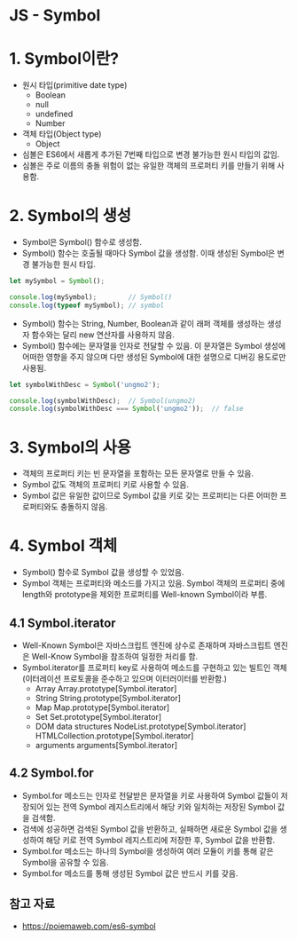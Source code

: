 # JS - Symbol

# 1. Symbol이란?

- 원시 타입(primitive date type)
  - Boolean
  - null
  - undefined
  - Number
- 객체 타입(Object type)
  - Object
- 심볼은 ES6에서 새롭게 추가된 7번째 타입으로 변경 불가능한 원시 타입의 값임.
- 심볼은 주로 이름의 충돌 위험이 없는 유일한 객체의 프로퍼티 키를 만들기 위해 사용함.

# 2. Symbol의 생성

- Symbol은 Symbol() 함수로 생성함.
- Symbol() 함수는 호출될 때마다 Symbol 값을 생성함. 이때 생성된 Symbol은 변경 불가능한 원시 타입.

```jsx
let mySymbol = Symbol();

console.log(mySymbol);        // Symbol()
console.log(typeof mySymbol); // symbol
```

- Symbol() 함수는 String, Number, Boolean과 같이 래퍼 객체를 생성하는 생성자 함수와는 달리 new 연산자를 사용하지 않음.
- Symbol() 함수에는 문자열을 인자로 전달할 수 있음. 이 문자열은 Symbol 생성에 어떠한 영향을 주지 않으며 다만 생성된 Symbol에 대한 설명으로 디버깅 용도로만 사용됨.

```jsx
let symbolWithDesc = Symbol('ungmo2');

console.log(symbolWithDesc);  // Symbol(ungmo2)
console.log(symbolWithDesc === Symbol('ungmo2'));  // false
```

# 3. Symbol의 사용

- 객체의 프로퍼티 키는 빈 문자열을 포함하는 모든 문자열로 만들 수 있음.
- Symbol 값도 객체의 프로퍼티 키로 사용할 수 있음.
- Symbol 값은 유일한 값이므로 Symbol 값을 키로 갖는 프로퍼티는 다른 어떠한 프로퍼티와도 충돌하지 않음.

# 4. Symbol 객체

- Symbol() 함수로 Symbol 값을 생성할 수 있었음.
- Symbol 객체는 프로퍼티와 메소드를 가지고 있음. Symbol 객체의 프로퍼티 중에 length와 prototype을 제외한 프로퍼티를 Well-known Symbol이라 부름.

## 4.1 Symbol.iterator

- Well-Known Symbol은 자바스크립트 엔진에 상수로 존재하며 자바스크립트 엔진은 Well-Know Symbol을 참조하여 일정한 처리를 함.
- Symbol.iterator를 프로퍼티 key로 사용하여 메소드를 구현하고 있는 빌트인 객체 (이터레이션 프로토콜을 준수하고 있으며 이터러이터를 반환함.)
  - Array Array.prototype[Symbol.iterator]
  - String String.prototype[Symbol.iterator]
  - Map Map.prototype[Symbol.iterator]
  - Set Set.prototype[Symbol.iterator]
  - DOM data structures NodeList.prototype[Symbol.iterator] HTMLCollection.prototype[Symbol.iterator]
  - arguments arguments[Symbol.iterator]

## 4.2 Symbol.for

- Symbol.for 메소드는 인자로 전달받은 문자열을 키로 사용하여 Symbol 값들이 저장되어 있는 전역 Symbol 레지스트리에서 해당 키와 일치하는 저장된 Symbol 값을 검색함.
- 검색에 성공하면 검색된 Symbol 값을 반환하고, 실패하면 새로운 Symbol 값을 생성하여 해당 키로 전역 Symbol 레지스트리에 저장한 후, Symbol 값을 반환함.
- Symbol.for 메소드는 하나의 Symbol을 생성하여 여러 모듈이 키를 통해 같은 Symbol을 공유할 수 있음.
- Symbol.for 메소드를 통해 생성된 Symbol 값은 반드시 키를 갖음.

## 참고 자료

- https://poiemaweb.com/es6-symbol